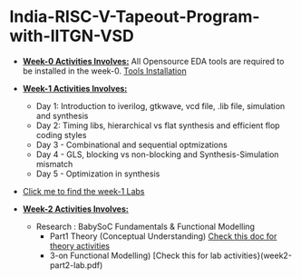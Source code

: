 # India-RISC-V-Tapeout-Program-with-IITGN-VSD

* <ins>**Week-0 Activities Involves:**</ins> All Opensource EDA tools are required to be installed in the week-0. 
[Tools Installation ](week0.md)  

* <ins>**Week-1 Activities Involves:**</ins>
   * Day 1: Introduction to iverilog, gtkwave, vcd file, .lib file, simulation and synthesis
   * Day 2: Timing libs, hierarchical vs flat synthesis and efficient flop coding styles
   * Day 3 - Combinational and sequential optmizations
   * Day 4 - GLS, blocking vs non-blocking and Synthesis-Simulation mismatch
   * Day 5 - Optimization in synthesis
     
* [Click me to find the week-1 Labs](week1.md)

* <ins>**Week-2 Activities Involves:**</ins>
   * Research : BabySoC Fundamentals & Functional Modelling
        * Part1 Theory (Conceptual Understanding)
          [Check this doc for theory activities ](week2-part1-theory.pdf)
        * 3-on Functional Modelling)
          [Check this for lab activities}(week2-part2-lab.pdf)
